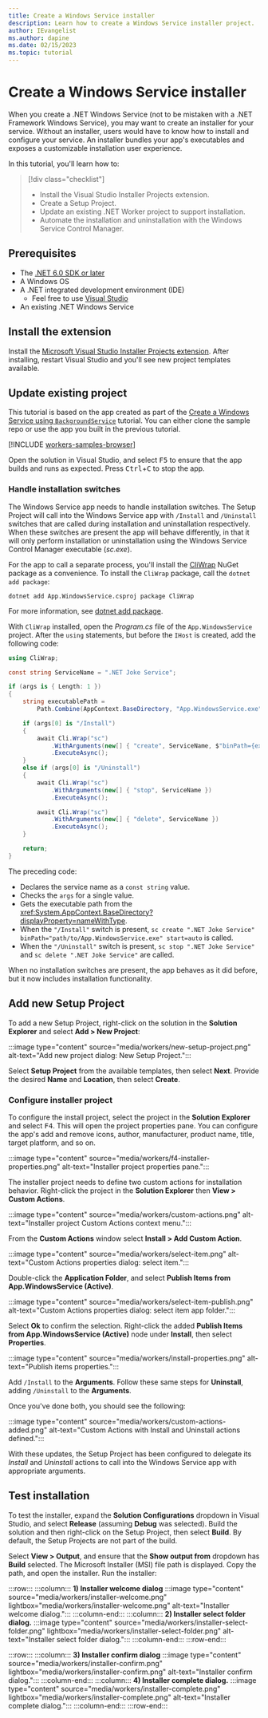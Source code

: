 ```yaml
---
title: Create a Windows Service installer
description: Learn how to create a Windows Service installer project.
author: IEvangelist
ms.author: dapine
ms.date: 02/15/2023
ms.topic: tutorial
---
```


# Create a Windows Service installer

When you create a .NET Windows Service (not to be mistaken with a .NET Framework Windows Service), you may want to create an installer for your service. Without an installer, users would have to know how to install and configure your service. An installer bundles your app's executables and exposes a customizable installation user experience.

In this tutorial, you'll learn how to:

> [!div class="checklist"]
>
> - Install the Visual Studio Installer Projects extension.
> - Create a Setup Project.
> - Update an existing .NET Worker project to support installation.
> - Automate the installation and uninstallation with the Windows Service Control Manager.

## Prerequisites

- The [.NET 6.0 SDK or later](https://dotnet.microsoft.com/download/dotnet)
- A Windows OS
- A .NET integrated development environment (IDE)
  - Feel free to use [Visual Studio](https://visualstudio.microsoft.com)
- An existing .NET Windows Service

## Install the extension

Install the [Microsoft Visual Studio Installer Projects extension](https://marketplace.visualstudio.com/items?itemName=VisualStudioClient.MicrosoftVisualStudio2022InstallerProjects). After installing, restart Visual Studio and you'll see new project templates available.

## Update existing project

This tutorial is based on the app created as part of the [Create a Windows Service using `BackgroundService`](windows-service.md) tutorial. You can either clone the sample repo or use the app you built in the previous tutorial.

[!INCLUDE [workers-samples-browser](includes/workers-samples-browser.md)]

Open the solution in Visual Studio, and select <kbd>F5</kbd> to ensure that the app builds and runs as expected. Press <kbd>Ctrl</kbd>+<kbd>C</kbd> to stop the app.

### Handle installation switches

The Windows Service app needs to handle installation switches. The Setup Project will call into the Windows Service app with `/Install` and `/Uninstall` switches that are called during installation and uninstallation respectively. When these switches are present the app will behave differently, in that it will only perform installation or uninstallation using the Windows Service Control Manager executable (_sc.exe_).

For the app to call a separate process, you'll install the [CliWrap](https://www.nuget.org/packages/CliWrap) NuGet package as a convenience. To install the `CliWrap` package, call the `dotnet add package`:

```dotnetcli
dotnet add App.WindowsService.csproj package CliWrap
```

For more information, see [dotnet add package](../tools/dotnet-add-package.md).

With `CliWrap` installed, open the _Program.cs_ file of the `App.WindowsService` project. After the `using` statements, but before the `IHost` is created, add the following code:

```csharp
using CliWrap;

const string ServiceName = ".NET Joke Service";

if (args is { Length: 1 })
{
    string executablePath =
        Path.Combine(AppContext.BaseDirectory, "App.WindowsService.exe");

    if (args[0] is "/Install")
    {
        await Cli.Wrap("sc")
            .WithArguments(new[] { "create", ServiceName, $"binPath={executablePath}", "start=auto" })
            .ExecuteAsync();
    }
    else if (args[0] is "/Uninstall")
    {
        await Cli.Wrap("sc")
            .WithArguments(new[] { "stop", ServiceName })
            .ExecuteAsync();

        await Cli.Wrap("sc")
            .WithArguments(new[] { "delete", ServiceName })
            .ExecuteAsync();
    }

    return;
}
```

The preceding code:

- Declares the service name as a `const string` value.
- Checks the `args` for a single value.
- Gets the executable path from the <xref:System.AppContext.BaseDirectory?displayProperty=nameWithType>.
- When the `"/Install"` switch is present, `sc create ".NET Joke Service" binPath="path/to/App.WindowsService.exe" start=auto` is called.
- When the `"/Uninstall"` switch is present, `sc stop ".NET Joke Service"` and `sc delete ".NET Joke Service"` are called.

When no installation switches are present, the app behaves as it did before, but it now includes installation functionality.

## Add new Setup Project

To add a new Setup Project, right-click on the solution in the **Solution Explorer** and select **Add > New Project**:

:::image type="content" source="media/workers/new-setup-project.png" alt-text="Add new project dialog: New Setup Project.":::

Select **Setup Project** from the available templates, then select **Next**. Provide the desired **Name** and **Location**, then select **Create**.

### Configure installer project

To configure the install project, select the project in the **Solution Explorer** and select <kbd>F4</kbd>. This will open the project properties pane. You can configure the app's add and remove icons, author, manufacturer, product name, title, target platform, and so on.

:::image type="content" source="media/workers/f4-installer-properties.png" alt-text="Installer project properties pane.":::

The installer project needs to define two custom actions for installation behavior. Right-click the project in the **Solution Explorer** then **View > Custom Actions**.

:::image type="content" source="media/workers/custom-actions.png" alt-text="Installer project Custom Actions context menu.":::

From the **Custom Actions** window select **Install > Add Custom Action**.

:::image type="content" source="media/workers/select-item.png" alt-text="Custom Actions properties dialog: select item.":::

Double-click the **Application Folder**, and select **Publish Items from App.WindowsService (Active)**.

:::image type="content" source="media/workers/select-item-publish.png" alt-text="Custom Actions properties dialog: select item app folder.":::

Select **Ok** to confirm the selection. Right-click the added **Publish Items from App.WindowsService (Active)** node under **Install**, then select **Properties**.

:::image type="content" source="media/workers/install-properties.png" alt-text="Publish items properties.":::

Add `/Install` to the **Arguments**. Follow these same steps for **Uninstall**, adding `/Uninstall` to the **Arguments**.

Once you've done both, you should see the following:

:::image type="content" source="media/workers/custom-actions-added.png" alt-text="Custom Actions with Install and Uninstall actions defined.":::

With these updates, the Setup Project has been configured to delegate its *Install* and *Uninstall* actions to call into the Windows Service app with appropriate arguments.

## Test installation

To test the installer, expand the **Solution Configurations** dropdown in Visual Studio, and select **Release** (assuming **Debug** was selected). Build the solution and then right-click on the Setup Project, then select **Build**. By default, the Setup Projects are not part of the build.

Select **View > Output**, and ensure that the **Show output from** dropdown has **Build** selected. The Microsoft Installer (MSI) file path is displayed. Copy the path, and open the installer. Run the installer:

:::row:::
    :::column:::
        **1) Installer welcome dialog**
        :::image type="content" source="media/workers/installer-welcome.png" lightbox="media/workers/installer-welcome.png" alt-text="Installer welcome dialog.":::
    :::column-end:::
    :::column:::
        **2) Installer select folder dialog.**
        :::image type="content" source="media/workers/installer-select-folder.png" lightbox="media/workers/installer-select-folder.png" alt-text="Installer select folder dialog.":::
    :::column-end:::
:::row-end:::

:::row:::
    :::column:::
        **3) Installer confirm dialog**
        :::image type="content" source="media/workers/installer-confirm.png" lightbox="media/workers/installer-confirm.png" alt-text="Installer confirm dialog.":::
    :::column-end:::
    :::column:::
        **4) Installer complete dialog.**
        :::image type="content" source="media/workers/installer-complete.png" lightbox="media/workers/installer-complete.png" alt-text="Installer complete dialog.":::
    :::column-end:::
:::row-end:::
